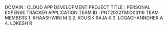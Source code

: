 DOMAIN : CLOUD APP DEVELOPMENT
PROJECT TITLE : PERSONAL EXPENSE TRACKER APPLICATION
TEAM ID : PNT2022TMID03116
TEAM MEMBERS
    1. KHAASHWINI M S
    2. KOUSIK RAJA K
    3. LOGACHANNDHER A
    4. LOKESH R
